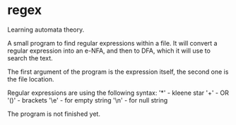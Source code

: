 # regex
Learning automata theory.

A small program to find regular expressions within a file. It will convert a regular expression into an e-NFA, and then to DFA, which it will use to search the text.

The first argument of the program is the expression itself, the second one is the file location.

Regular expressions are using the following syntax:
'*' - kleene star
'+' - OR
'()' - brackets
'\e' - for empty string
'\n' - for null string

The program is not finished yet.


